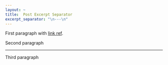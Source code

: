 ```yaml
---
layout: ~
title:  Post Excerpt Separator
excerpt_separator: "\n---\n"
---
```


First paragraph with [link ref][link].

Second paragraph

---

Third paragraph

[link]: http://www.jekyll.ymlrb.com/
